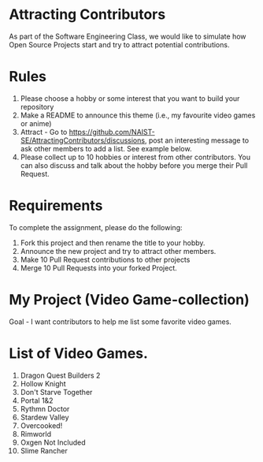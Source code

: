 # Attracting Contributors
As part of the Software Engineering Class, we would like to simulate how Open Source Projects start and try to attract potential contributions.

# Rules

1. Please choose a hobby or some interest that you want to build your repository
2. Make a README to announce this theme (i.e., my favourite video games or anime)
3. Attract - Go to https://github.com/NAIST-SE/AttractingContributors/discussions, post an interesting message to ask other members to add a list. See example below.
4. Please collect up to 10 hobbies or interest from other contributors. You can also discuss and talk about the hobby before you merge their Pull Request.

# Requirements
To complete the assignment, please do the following:
1. Fork this project and then rename the title to your hobby. 
2. Announce the new project and try to attract other members.
3. Make 10 Pull Request contributions to other projects
4. Merge 10 Pull Requests into your forked Project.

# My Project (Video Game-collection)
Goal - I want contributors to help me list some favorite video games.

# List of Video Games.
1. Dragon Quest Builders 2
2. Hollow Knight
3. Don't Starve Together
4. Portal 1&2
5. Rythmn Doctor
6. Stardew Valley
7. Overcooked!
8. Rimworld
9. Oxgen Not Included
10. Slime Rancher
